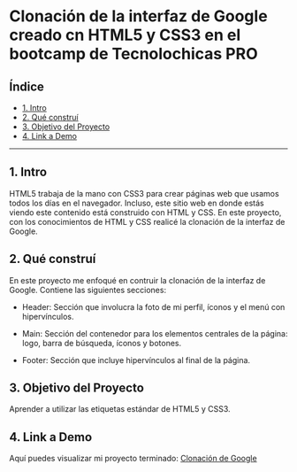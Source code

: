 # Clonación de la interfaz de Google creado cn HTML5 y CSS3 en el bootcamp de Tecnolochicas PRO


## **Índice**

* [1. Intro](https://github.com/DanL117/ClonacionGoogle/blob/main/README.md#1-intro)
* [2. Qué construí](https://github.com/DanL117/ClonacionGoogle/blob/main/README.md#2-qu%C3%A9-constru%C3%AD)
* [3. Objetivo del Proyecto](https://github.com/DanL117/ClonacionGoogle/blob/main/README.md#3-objetivo-del-proyecto)
* [4. Link a Demo](https://github.com/DanL117/ClonacionGoogle/blob/main/README.md#4-link-a-demo)

****

## 1. Intro
HTML5 trabaja de la mano con CSS3 para crear páginas web que usamos todos los días en el navegador. Incluso, este sitio web en donde estás viendo este contenido está construido con HTML y CSS. En este proyecto, con los conocimientos de HTML y CSS realicé la clonación de la interfaz de Google. 

## 2. Qué construí 
En este proyecto me enfoqué en contruir la clonación de la interfaz de Google. 
Contiene las siguientes secciones:

* Header: Sección que involucra la foto de mi perfil, íconos y el menú con hipervínculos.

* Main: Sección del contenedor para los elementos centrales de la página: logo, barra de búsqueda, íconos y botones. 

* Footer: Sección que incluye hipervínculos al final de la página. 

## 3. Objetivo del Proyecto
Aprender a utilizar las etiquetas estándar de HTML5 y CSS3. 

## 4. Link a Demo
Aquí puedes visualizar mi proyecto terminado: [Clonación de Google](#)
